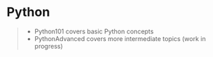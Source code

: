 # Python
> - Python101 covers basic Python concepts
> - PythonAdvanced covers more intermediate topics (work in progress)
